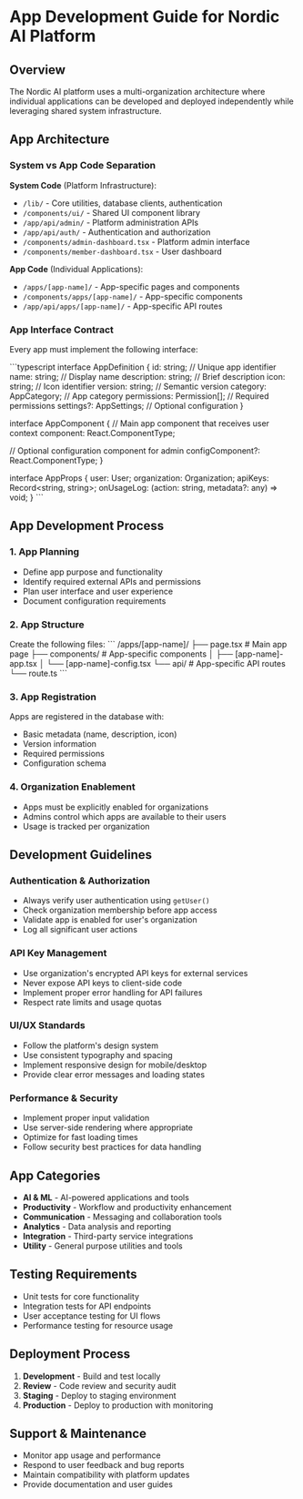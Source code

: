 # App Development Guide for Nordic AI Platform

## Overview

The Nordic AI platform uses a multi-organization architecture where individual applications can be developed and deployed independently while leveraging shared system infrastructure.

## App Architecture

### System vs App Code Separation

**System Code** (Platform Infrastructure):
- `/lib/` - Core utilities, database clients, authentication
- `/components/ui/` - Shared UI component library
- `/app/api/admin/` - Platform administration APIs
- `/app/api/auth/` - Authentication and authorization
- `/components/admin-dashboard.tsx` - Platform admin interface
- `/components/member-dashboard.tsx` - User dashboard

**App Code** (Individual Applications):
- `/apps/[app-name]/` - App-specific pages and components
- `/components/apps/[app-name]/` - App-specific components
- `/app/api/apps/[app-name]/` - App-specific API routes

### App Interface Contract

Every app must implement the following interface:

\`\`\`typescript
interface AppDefinition {
  id: string;                    // Unique app identifier
  name: string;                  // Display name
  description: string;           // Brief description
  icon: string;                  // Icon identifier
  version: string;               // Semantic version
  category: AppCategory;         // App category
  permissions: Permission[];     // Required permissions
  settings?: AppSettings;        // Optional configuration
}

interface AppComponent {
  // Main app component that receives user context
  component: React.ComponentType<AppProps>;
  
  // Optional configuration component for admin
  configComponent?: React.ComponentType<AppConfigProps>;
}

interface AppProps {
  user: User;
  organization: Organization;
  apiKeys: Record<string, string>;
  onUsageLog: (action: string, metadata?: any) => void;
}
\`\`\`

## App Development Process

### 1. App Planning
- Define app purpose and functionality
- Identify required external APIs and permissions
- Plan user interface and user experience
- Document configuration requirements

### 2. App Structure
Create the following files:
\`\`\`
/apps/[app-name]/
  ├── page.tsx              # Main app page
  ├── components/           # App-specific components
  │   ├── [app-name]-app.tsx
  │   └── [app-name]-config.tsx
  └── api/                  # App-specific API routes
      └── route.ts
\`\`\`

### 3. App Registration
Apps are registered in the database with:
- Basic metadata (name, description, icon)
- Version information
- Required permissions
- Configuration schema

### 4. Organization Enablement
- Apps must be explicitly enabled for organizations
- Admins control which apps are available to their users
- Usage is tracked per organization

## Development Guidelines

### Authentication & Authorization
- Always verify user authentication using `getUser()`
- Check organization membership before app access
- Validate app is enabled for user's organization
- Log all significant user actions

### API Key Management
- Use organization's encrypted API keys for external services
- Never expose API keys to client-side code
- Implement proper error handling for API failures
- Respect rate limits and usage quotas

### UI/UX Standards
- Follow the platform's design system
- Use consistent typography and spacing
- Implement responsive design for mobile/desktop
- Provide clear error messages and loading states

### Performance & Security
- Implement proper input validation
- Use server-side rendering where appropriate
- Optimize for fast loading times
- Follow security best practices for data handling

## App Categories

- **AI & ML** - AI-powered applications and tools
- **Productivity** - Workflow and productivity enhancement
- **Communication** - Messaging and collaboration tools
- **Analytics** - Data analysis and reporting
- **Integration** - Third-party service integrations
- **Utility** - General purpose utilities and tools

## Testing Requirements

- Unit tests for core functionality
- Integration tests for API endpoints
- User acceptance testing for UI flows
- Performance testing for resource usage

## Deployment Process

1. **Development** - Build and test locally
2. **Review** - Code review and security audit
3. **Staging** - Deploy to staging environment
4. **Production** - Deploy to production with monitoring

## Support & Maintenance

- Monitor app usage and performance
- Respond to user feedback and bug reports
- Maintain compatibility with platform updates
- Provide documentation and user guides
